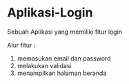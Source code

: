 # Aplikasi-Login
Sebuah Aplikasi yang memiliki fitur login

Alur fitur :
1. memasukan email dan password
2. melakukan validasi
3. menampilkan halaman beranda
